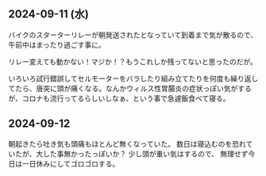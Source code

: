 ## 2024-09-11 (水)

バイクのスターターリレーが朝発送されたとなっていて到着まで気が散るので、午前中はまったり過ごす事に。

リレー変えても動かない！マジか！？もうこれしか残ってないと思ったのだが。

いろいろ試行錯誤してセルモーターをバラしたり組み立てたりを何度も繰り返してたら、唐突に頭が痛くなる。なんかウィルス性胃腸炎の症状っぽい気がするが、コロナも流行ってるらしいしなぁ、という事で急遽飯食べて寝る。

## 2024-09-12

朝起きたら吐き気も頭痛もほとんど無くなっていた。
数日は寝込むのを恐れていたが、大した事無かったっぽいか？
少し頭が重い気はするので、
無理せず今日は一日休みにしてゴロゴロする。